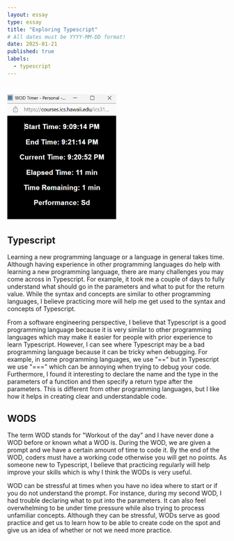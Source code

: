 ```yaml
---
layout: essay
type: essay
title: "Exploring Typescript" 
# All dates must be YYYY-MM-DD format!
date: 2025-01-21
published: true
labels:
  - typescript 
---
```


# <img width="250px"  src="/img/WOD2.PNG" >

## Typescript
Learning a new programming language or a language in general takes time. Although having experience in other programming 
languages do help with learning a new programming language, there are many challenges you may come across in Typescript. 
For example, it took me a couple of days to fully understand what should go in the parameters and what to put for the return 
value. While the syntax and concepts are similar to other programming languages, I believe practicing more will help me get 
used to the syntax and concepts of Typescript.

From a software engineering perspective, I believe that Typescript is a good programming language because it is very similar to other programming languages which may make it easier for people with prior experience to learn Typescript. However, I can see where Typescript may be a bad programming language because it can be tricky when debugging. For example, in some programming languages, we use "==" but in Typescript we use "===" which can be annoying when trying to debug your code. Furthermore, I found it interesting to declare the name and the type in the parameters of a function and then specify a return type after the parameters. This is different from other programming languages, but I like how it helps in creating clear and understandable code.


## WODS
The term WOD stands for "Workout of the day" and I have never done a WOD before or known what a WOD is. During the WOD, we are given a prompt and we have a certain amount of time to code it. By the end of the WOD, coders must have a working code otherwise you will get no points. As someone new to Typescript, I believe that practicing regularly will help improve your skills which is why I think the WODs is very useful. 

WOD can be stressful at times when you have no idea where to start or if you do not understand the prompt. For instance, during my second WOD, I had trouble declaring what to put into the parameters. It can also feel overwhelming to be under time pressure while 
also trying to process unfamiliar concepts. Although they can be stressful, WODs serve as good practice and get us to learn how to 
be able to create code on the spot and give us an idea of whether or not we need more practice.



